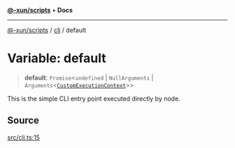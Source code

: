 [**@-xun/scripts**](../../README.md) • **Docs**

***

[@-xun/scripts](../../README.md) / [cli](../README.md) / default

# Variable: default

> **default**: `Promise`\<`undefined` \| `NullArguments` \| `Arguments`\<[`CustomExecutionContext`](../../configure/type-aliases/CustomExecutionContext.md)\>\>

This is the simple CLI entry point executed directly by node.

## Source

[src/cli.ts:15](https://github.com/Xunnamius/xscripts/blob/b453fa840778101fac1e5f79d0e006f610b3882e/src/cli.ts#L15)
